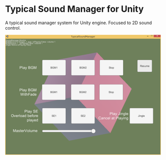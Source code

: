 # Typical Sound Manager for Unity
A typical sound manager system for Unity engine.
Focused to 2D sound control.

![Demo](img/TSMDemoScreenshot1.png) 
